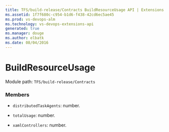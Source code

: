 ```yaml
---
title: TFS/build-release/Contracts BuildResourceUsage API | Extensions for Visual Studio Team Services
ms.assetid: 1f7f680c-c954-b1d6-f438-42cd6ec5ae45
ms.prod: vs-devops-alm
ms.technology: vs-devops-extensions-api
generated: true
ms.manager: douge
ms.author: elbatk
ms.date: 08/04/2016
---
```


# BuildResourceUsage

Module path: `TFS/build-release/Contracts`


### Members

* `distributedTaskAgents`: number. 

* `totalUsage`: number. 

* `xamlControllers`: number. 

